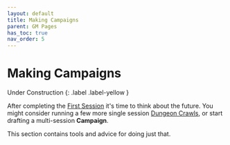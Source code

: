 ```yaml
---
layout: default
title: Making Campaigns
parent: GM Pages
has_toc: true
nav_order: 5
---
```


# Making Campaigns

Under Construction
{: .label .label-yellow }

After completing the [First Session](../first_session.html) it's time to think about the future. You might consider running a few more single session [Dungeon Crawls](../making_dungeons/index.html), or start drafting a multi-session **Campaign**.

This section contains tools and advice for doing just that.
